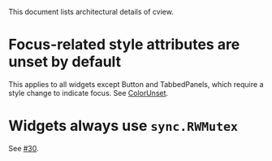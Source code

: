 This document lists architectural details of cview.

# Focus-related style attributes are unset by default

This applies to all widgets except Button and TabbedPanels, which require a
style change to indicate focus. See [ColorUnset](https://docs.rocketnine.space/gitlab.com/tslocum/cview#pkg-variables).

# Widgets always use `sync.RWMutex`

See [#30](https://gitlab.com/tslocum/cview/-/issues/30).

